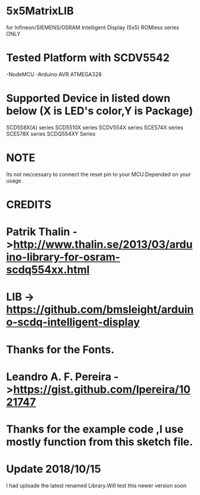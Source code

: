 # 5x5MatrixLIB
for Infineon/SIEMENS/OSRAM Intelligent Display (5x5) ROMless series ONLY

# Tested Platform with SCDV5542

-NodeMCU -Arduino AVR ATMEGA328 

Supported Device in listed down below (X is LED's color,Y is Package)
=
SCD558X(A) series
SCD5510X   series
SCDV554X   series
SCE574X    series
SCE578X    series
SCDQ554XY  Series

# NOTE 
Its not neccessary to connect the reset pin to your MCU.Depended on your usage .

CREDITS
=
# Patrik Thalin ->http://www.thalin.se/2013/03/arduino-library-for-osram-scdq554xx.html
# LIB -> https://github.com/bmsleight/arduino-scdq-intelligent-display
# Thanks for the Fonts.
# Leandro A. F. Pereira ->https://gist.github.com/lpereira/1021747
# Thanks for the example code ,I use mostly function from this sketch file. 

Update 2018/10/15
=
I had uploade the latest renamed Library.Will test this newer version soon
